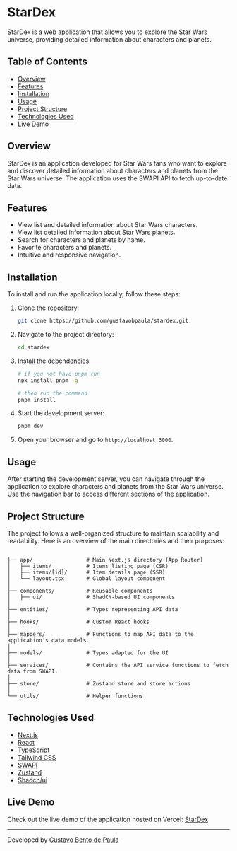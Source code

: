 # StarDex

StarDex is a web application that allows you to explore the Star Wars universe, providing detailed information about characters and planets.

## Table of Contents

- [Overview](#overview)
- [Features](#features)
- [Installation](#installation)
- [Usage](#usage)
- [Project Structure](#project-structure)
- [Technologies Used](#technologies-used)
- [Live Demo](#live-demo)

## Overview

StarDex is an application developed for Star Wars fans who want to explore and discover detailed information about characters and planets from the Star Wars universe. The application uses the SWAPI API to fetch up-to-date data.

## Features

- View list and detailed information about Star Wars characters.
- View list detailed information about Star Wars planets.
- Search for characters and planets by name.
- Favorite characters and planets.
- Intuitive and responsive navigation.

## Installation

To install and run the application locally, follow these steps:

1. Clone the repository:

   ```bash
   git clone https://github.com/gustavobpaula/stardex.git
   ```

2. Navigate to the project directory:

   ```bash
   cd stardex
   ```

3. Install the dependencies:

   ```bash
   # if you not have pnpm run
   npx install pnpm -g
   ```

   ```bash
   # then run the command
   pnpm install
   ```

4. Start the development server:

   ```bash
   pnpm dev
   ```

5. Open your browser and go to `http://localhost:3000`.

## Usage

After starting the development server, you can navigate through the application to explore characters and planets from the Star Wars universe. Use the navigation bar to access different sections of the application.

## Project Structure

The project follows a well-organized structure to maintain scalability and readability. Here is an overview of the main directories and their purposes:

```plaintext

├── app/                 # Main Next.js directory (App Router)
│   ├── items/           # Items listing page (CSR)
│   ├── items/[id]/      # Item details page (SSR)
│   └── layout.tsx       # Global layout component
│
├── components/          # Reusable components
│   ├── ui/              # ShadCN-based UI components
│
├── entities/            # Types representing API data
│
├── hooks/               # Custom React hooks
│
├── mappers/             # Functions to map API data to the application's data models.
│
├── models/              # Types adapted for the UI
│
├── services/            # Contains the API service functions to fetch data from SWAPI.
│
├── store/               # Zustand store and store actions
│
└── utils/               # Helper functions

```

## Technologies Used

- [Next.js](https://nextjs.org/)
- [React](https://reactjs.org/)
- [TypeScript](https://www.typescriptlang.org/)
- [Tailwind CSS](https://tailwindcss.com/)
- [SWAPI](https://swapi.dev/)
- [Zustand](https://zustand.surge.sh/)
- [Shadcn/ui](https://ui.shadcn.com/)

## Live Demo

Check out the live demo of the application hosted on Vercel: [StarDex](https://stardex.vercel.app/)

---

Developed by [Gustavo Bento de Paula](https://github.com/gustavobpaula)
